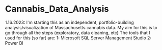 # Cannabis_Data_Analysis
1.16.2023: I'm starting this as an independent, portfolio-building analysis/visualization of Massachusetts cannabis data.
My aim for this is to go through all the steps (exploratory, data cleaning, etc) 
The tools that I used for this (so far) are:
1: Microsoft SQL Server Management Studio
2: Power BI